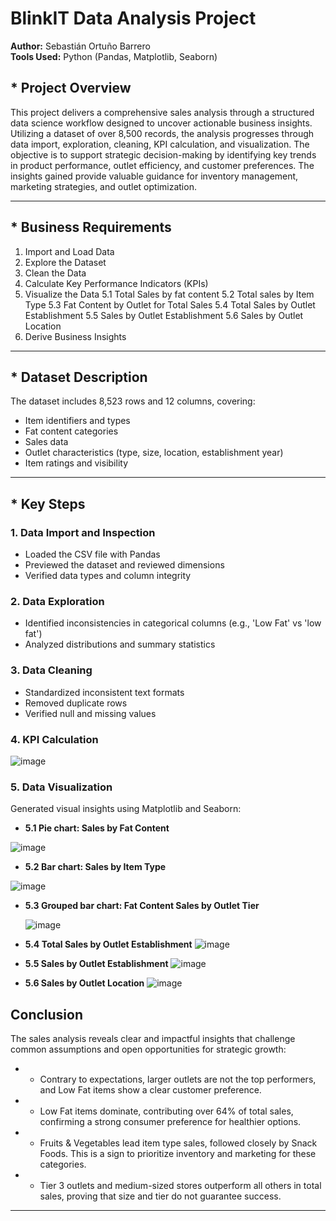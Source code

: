 # BlinkIT Data Analysis Project

**Author:** Sebastián Ortuño Barrero  
**Tools Used:** Python (Pandas, Matplotlib, Seaborn)

## * Project Overview

This project delivers a comprehensive sales analysis through a structured data science workflow designed to uncover actionable business insights. Utilizing a dataset of over 8,500 records, the analysis progresses through data import, exploration, cleaning, KPI calculation, and visualization. The objective is to support strategic decision-making by identifying key trends in product performance, outlet efficiency, and customer preferences. The insights gained provide valuable guidance for inventory management, marketing strategies, and outlet optimization.

---

## * Business Requirements

1. Import and Load Data  
2. Explore the Dataset  
3. Clean the Data  
4. Calculate Key Performance Indicators (KPIs)  
5. Visualize the Data
   5.1 Total Sales by fat content
   5.2 Total sales by Item Type
   5.3 Fat Content by Outlet for Total Sales
   5.4 Total Sales by Outlet Establishment
   5.5 Sales by Outlet Establishment
   5.6 Sales by Outlet Location
7. Derive Business Insights

---

## * Dataset Description

The dataset includes 8,523 rows and 12 columns, covering:

- Item identifiers and types  
- Fat content categories  
- Sales data  
- Outlet characteristics (type, size, location, establishment year)  
- Item ratings and visibility

---

## * Key Steps

### 1. Data Import and Inspection

- Loaded the CSV file with Pandas  
- Previewed the dataset and reviewed dimensions  
- Verified data types and column integrity  

### 2. Data Exploration

- Identified inconsistencies in categorical columns (e.g., 'Low Fat' vs 'low fat')  
- Analyzed distributions and summary statistics

### 3. Data Cleaning

- Standardized inconsistent text formats  
- Removed duplicate rows  
- Verified null and missing values  

### 4. KPI Calculation

![image](https://github.com/user-attachments/assets/f3e7c2cc-970a-40dd-98fc-09d5a851a17e)


### 5. Data Visualization

Generated visual insights using Matplotlib and Seaborn:

- **5.1 Pie chart: Sales by Fat Content**
   
![image](https://github.com/user-attachments/assets/27eab138-8c11-40de-bd1a-acd525f1d8c4)

- **5.2 Bar chart: Sales by Item Type**
  
![image](https://github.com/user-attachments/assets/bea118d4-8346-4b54-bc99-3ab0349e17ec)

- **5.3 Grouped bar chart: Fat Content Sales by Outlet Tier**
  
  ![image](https://github.com/user-attachments/assets/14580986-3ce4-4ce0-9134-3631812c17d3)

- **5.4 Total Sales by Outlet Establishment**
![image](https://github.com/user-attachments/assets/c84e69ee-10ba-49a1-b565-d875d05dfdef)

- **5.5 Sales by Outlet Establishment**
  ![image](https://github.com/user-attachments/assets/ee2357be-5bfb-44c1-a682-4d0a7af6a190)
- **5.6 Sales by Outlet Location**
  ![image](https://github.com/user-attachments/assets/09108f12-6e59-46b8-b46b-031ab6972d68)


##  Conclusion

The sales analysis reveals clear and impactful insights that challenge common assumptions and open opportunities for strategic growth:
- * Contrary to expectations, larger outlets are not the top performers, and Low Fat items show a clear customer preference.
- * Low Fat items dominate, contributing over 64% of total sales, confirming a strong consumer preference for healthier options.
- * Fruits & Vegetables lead item type sales, followed closely by Snack Foods. This is a sign to prioritize inventory and marketing for these categories.
- * Tier 3 outlets and medium-sized stores outperform all others in total sales, proving that size and tier do not guarantee success.

---


